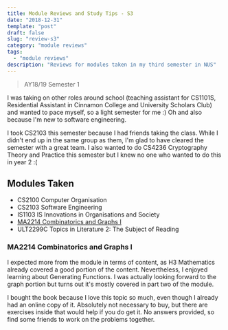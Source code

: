 ```yaml
---
title: Module Reviews and Study Tips - S3
date: "2018-12-31"
template: "post"
draft: false
slug: "review-s3"
category: "module reviews"
tags:
  - "module reviews"
description: "Reviews for modules taken in my third semester in NUS"
---
```


> AY18/19 Semester 1

I was taking on other roles around school (teaching assistant for CS1101S, Residential Assistant in Cinnamon College and University Scholars Club) and wanted to pace myself, so a light semester for me :) Oh and also because I'm new to software engineering.

I took CS2103 this semester because I had friends taking the class. While I didn't end up in the same group as them, I'm glad to have cleared the semester with a great team. I also wanted to do CS4236 Cryptography Theory and Practice this semester but I knew no one who wanted to do this in year 2 :(


## Modules Taken
- CS2100 Computer Organisation
- CS2103 Software Engineering
- IS1103 IS Innovations in Organisations and Society
- [MA2214 Combinatorics and Graphs I](#MA2214)
- ULT2299C Topics in Literature 2: The Subject of Reading

### <a id="MA2214"></a> MA2214 Combinatorics and Graphs I

I expected more from the module in terms of content, as H3 Mathematics already covered a good portion of the content. Nevertheless, I enjoyed learning about Generating Functions. I was actually looking forward to the graph portion but turns out it's mostly covered in part two of the module.

I bought the book because I love this topic so much, even though I already had an online copy of it. Absolutely not necessary to buy, but there are exercises inside that would help if you do get it. No answers provided, so find some friends to work on the problems together.
